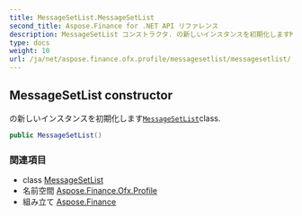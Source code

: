 ```yaml
---
title: MessageSetList.MessageSetList
second_title: Aspose.Finance for .NET API リファレンス
description: MessageSetList コンストラクタ. の新しいインスタンスを初期化しますMessageSetListclass.
type: docs
weight: 10
url: /ja/net/aspose.finance.ofx.profile/messagesetlist/messagesetlist/
---
```

## MessageSetList constructor

の新しいインスタンスを初期化します[`MessageSetList`](../)class.

```csharp
public MessageSetList()
```

### 関連項目

* class [MessageSetList](../)
* 名前空間 [Aspose.Finance.Ofx.Profile](../../messagesetlist/)
* 組み立て [Aspose.Finance](../../../)


